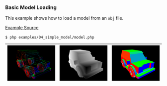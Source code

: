 ### Basic Model Loading 

This example shows how to load a model from an `obj` file.

[Example Source](examples/04_simple_model/)

```
$ php examples/04_simple_model/model.php
```

| ![Model Lines](image_lines.tga.png?raw=true) | ![Model Depth](image_depth.tga.png?raw=true) | ![Model Color](image.tga.png?raw=true) |
|---------------------------------------------|---------------------------------------------|---------------------------------------|
